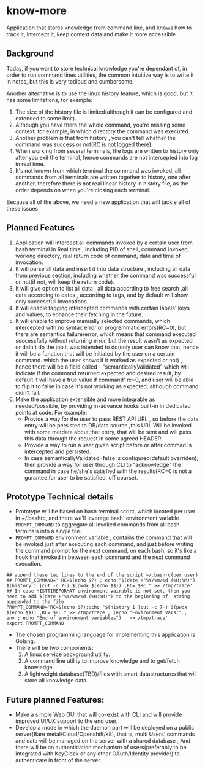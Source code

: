 # know-more
Application that stores knowledge from command line, and knows how to track it, intercept it, keep context data and make it more accessible

## Background

Today, if you want to store technical knowledge you're dependant of, in order to run command lines utilities, the common intuitive way is to write it in notes, but this is very tedious and cumbersome.

Another alternative is to use the linux history feature, which is good, but it has some limitations, for example:

1. The size of the history file is limited(although it can be configured and extended to some limit).
2. Although you have there the whole command, you're missing some context, for example,  in which directory the command was executed.
3. Another problem is that from history , you can't tell whether the command was success or not(RC is not logged there).
4. When working from several terminals, the logs are written to history only after you exit the terminal, hence commands are not intercepted into log in real time.
5. It's not known from which terminal the command was invoked, all commands from all terminals are written together to history, one after another, therefore there is not real linear history in history file, as the order depends on when you're closing each terminal.

Because all of the above, we need a new application that will tackle all of these issues

## Planned Features
1. Application will intercept all commands invoked by a certain user from bash terminal In Real time , including PID of shell, command invoked, working directory, real return code of command, date and time of invocation.
2. It will parse all data and insert it into data structure , including all data from previous section, including whether the command was successfull or not(if not, will keep the return code).
3. It will give option to list all data , all data according to free search ,all data according to dates , according to tags, and by default will show only successfull invocations.
4. It will enable tagging intercepted commands with certain labels' keys and values, to enhance their fetching in the future.
5. It will enable to improve manually selected commands, which intercepted with no syntax error or progremmatic errors(RC=0), but there are semantics failure/error, which means that command executed successfully without returning error, but the result wasn't as expected or didn't do the job it was intended to do(only user can know that, hence it will be a function that will be initiated by the user on a certain command. which the user knows if it worked as expected or not) , hence there will be a field called - "semanticallyValidated" which will indicate if the command returned expected and desired result, by default it will have a true value if command' rc=0, and user will be able to flip it to false in case it's not working as expected, although command didn't fail.
6. Make the application extensible and more integrable as needed/possible, by providing in-advance hooks built-in in dedicated points at code.
   For example:
    - Provide a way for the user to pass REST API URL , so before the data entry will be persisted to DB/data source ,this URL Will be invoked with some metdata about that entry, that will be sent and will pass this data through the request in some agreed HEADER.    
    - Provide a way to run a user given script before or after commad is intercepted and persisted.
    - In case semanticallyValidated=false is configured(default overriden), then provide a way for user through CLI to "acknowledge" the command in case he/she's satisfied with the results(RC=0 is not a gurantee for user to be satisfied, off course).


## Prototype Technical details

- Prototype will be based on bash terminal script, which located per user in ~/.bashrc, and there we'll leverage bash' environment variable `PROMPT_COMMAND`   to aggregate all invoked commands from all bash terminals into a single file.
- `PROMPT_COMMAND` environment variable , contains the command that will be invoked just after executing each command, and just before writing the command prompt for the next command, on each bash, so it's like a hook that invoked in between each command and the next command execution.

```shell
## append these two lines to the end of the script ~/.bashrc(per user)
## PROMPT_COMMAND=' RC=$(echo $?) ; echo "$(date +"%Y/%m/%d (%H:%M)") $(history 1 |cut -c 7-) $(pwdx $(echo $$)) ,RC= $RC " >> /tmp/trace'
## In case HISTTIMEFORMAT environment vairable is not set, then you need to add $(date +"%Y/%m/%d (%H:%M)") to the beginning of  string apppended to the file.
PROMPT_COMMAND='RC=$(echo $?);echo "$(history 1 |cut -c 7-) $(pwdx $(echo $$)) ,RC= $RC " >> /tmp/trace ; (echo "Environment Vars:" ;  env ; echo "End of environment variables")   >> /tmp/trace'
export PROMPT_COMMAND
```
- The chosen programming language for implementing this application is Golang.
- There will be two components:
  1. A linux service background utility.
  2. A command line utility to improve knowledge and to get/fetch knowledge.
  3. A lightweight database(TBD)/files with smart datastructures that will store all knowledge data.

## Future planned Features:

- Make a simple Web GUI that will co-exist with CLI and will provide improved UI/UX support to the end user.
- Develop a mode in which the daemon part will be deployed on a public server(Bare metal/Cloud/Openshift/k8), that is,  multi Users' commands and data will be managed on the server with a shared database , And there will be an authentication mechanism of users(preferably to be integrated with KeyCloak or any other OAuth/Identity provider) to authenticate in front of the server.
